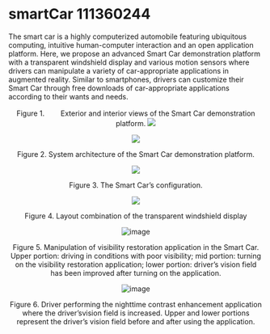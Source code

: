 # smartCar 111360244
The smart car is a highly computerized automobile featuring ubiquitous computing, intuitive human-computer interaction and an open application platform. Here, we propose an advanced Smart Car demonstration platform with a transparent windshield display and various motion sensors where drivers can manipulate a variety of car-appropriate applications in augmented reality. Similar to smartphones, drivers can customize their Smart Car through free downloads of car-appropriate applications according to their wants and needs. 



<div align="center">



Figure 1.　　 
Exterior and interior views of the Smart Car demonstration platform.
<img src=https://github.com/smartCarLab/smartCar/blob/master/image/image1.png?>

<img src=https://github.com/smartCarLab/smartCar/blob/master/image/image2.png?>

Figure 2. System architecture of the Smart Car demonstration platform.


<img src=https://github.com/smartCarLab/smartCar/blob/master/image/image3.png?>

Figure 3. The Smart Car’s configuration.



<img src=https://github.com/smartCarLab/smartCar/blob/master/image/image4.png?>

Figure 4. Layout combination of the transparent windshield display




![image](https://github.com/smartCarLab/smartCar/blob/master/image/image5.png?raw=true)

Figure 5. Manipulation of visibility restoration application in the Smart Car. Upper portion:
driving in conditions with poor visibility; mid portion: turning on the visibility restoration application;
lower portion: driver’s vision field has been improved after turning on the application.

![image](https://github.com/smartCarLab/smartCar/blob/master/image/image6.png?raw=true)

Figure 6. Driver performing the nighttime contrast enhancement application where the
driver’svision field is increased. Upper and lower portions represent the driver’s vision field
before and after using the application.
</div>

